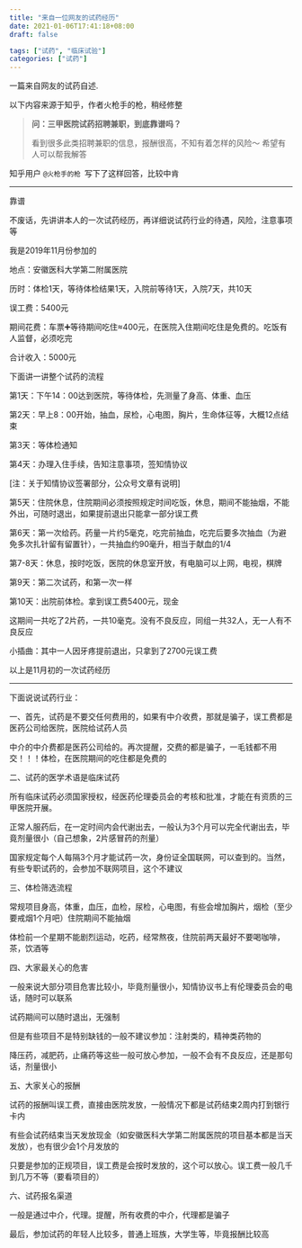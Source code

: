 ```yaml
---
title: "来自一位网友的试药经历"
date: 2021-01-06T17:41:18+08:00
draft: false

tags: ["试药", "临床试验"]
categories: ["试药"]
---
```




一篇来自网友的试药自述.

<!--more-->

以下内容来源于知乎，作者火枪手的枪，稍经修整

> **问：三甲医院试药招聘兼职，到底靠谱吗？**
>
> 看到很多此类招聘兼职的信息，报酬很高，不知有着怎样的风险～ 希望有人可以帮我解答

知乎用户 `@火枪手的枪 `写下了这样回答，比较中肯

------

靠谱

不废话，先讲讲本人的一次试药经历，再详细说试药行业的待遇，风险，注意事项等

我是2019年11月份参加的

地点：安徽医科大学第二附属医院

历时：体检1天，等待体检结果1天，入院前等待1天，入院7天，共10天

误工费：5400元

期间花费：车票➕等待期间吃住≈400元，在医院入住期间吃住是免费的。吃饭有人监督，必须吃完

合计收入：5000元

下面讲一讲整个试药的流程

第1天：下午14：00达到医院，等待体检，先测量了身高、体重、血压

第2天：早上8：00开始，抽血，尿检，心电图，胸片，生命体征等，大概12点结束

第3天：等体检通知

第4天：办理入住手续，告知注意事项，签知情协议

[注：关于知情协议签署部分，公众号文章有说明]

第5天：住院休息，住院期间必须按照规定时间吃饭，休息，期间不能抽烟，不能外出，可随时退出，如果提前退出只能拿一部分误工费

第6天：第一次给药。药量一片约5毫克，吃完前抽血，吃完后要多次抽血（为避免多次扎针留有留置针），一共抽血约90毫升，相当于献血的1/4

第7-8天：休息，按时吃饭，医院的休息室开放，有电脑可以上网，电视，棋牌

第9天：第二次试药，和第一次一样

第10天：出院前体检。拿到误工费5400元，现金

这期间一共吃了2片药，一共10毫克。没有不良反应，同组一共32人，无一人有不良反应

小插曲：其中一人因牙疼提前退出，只拿到了2700元误工费

以上是11月初的一次试药经历

------

下面说说试药行业：

一、首先，试药是不要交任何费用的，如果有中介收费，那就是骗子，误工费都是医药公司给医院，医院给试药人员

中介的中介费都是医药公司给的。再次提醒，交费的都是骗子，一毛钱都不用交！！！体检，在医院期间的吃住都是免费的

二、试药的医学术语是临床试药

所有临床试药必须国家授权，经医药伦理委员会的考核和批准，才能在有资质的三甲医院开展。

正常人服药后，在一定时间内会代谢出去，一般认为3个月可以完全代谢出去，毕竟剂量很小（自己想象，2片感冒药的剂量）

国家规定每个人每隔3个月才能试药一次，身份证全国联网，可以查到的。当然，有些专职试药的，会参加不联网项目，这个不建议

三、体检筛选流程

常规项目身高，体重，血压，血检，尿检，心电图，有些会增加胸片，烟检（至少要戒烟1个月吧）住院期间不能抽烟

体检前一个星期不能剧烈运动，吃药，经常熬夜，住院前两天最好不要喝咖啡，茶，饮酒等

四、大家最关心的危害

一般来说大部分项目危害比较小，毕竟剂量很小，知情协议书上有伦理委员会的电话，随时可以联系

试药期间可以随时退出，无强制

但是有些项目不是特别缺钱的一般不建议参加：注射类的，精神类药物的

降压药，减肥药，止痛药等这些一般可放心参加，一般不会有不良反应，还是那句话，剂量很小

五、大家关心的报酬

试药的报酬叫误工费，直接由医院发放，一般情况下都是试药结束2周内打到银行卡内

有些会试药结束当天发放现金（如安徽医科大学第二附属医院的项目基本都是当天发放），也有很少会1个月发放的

只要是参加的正规项目，误工费是会按时发放的，这个可以放心。误工费一般几千到几万不等（要看项目的）

六、试药报名渠道

一般是通过中介，代理。提醒，所有收费的中介，代理都是骗子

最后，参加试药的年轻人比较多，普通上班族，大学生等，毕竟报酬比较高